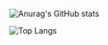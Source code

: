 ![Anurag's GitHub stats](https://github-readme-stats.vercel.app/api?username=extbh&layout=compact&title_color=FFF&text_color=FFF&icon_color=FFF&bg_color=161b22&hide_border=true)

![Top Langs](https://github-readme-stats.vercel.app/api/top-langs/?hide_border=true&username=extbh&layout=compact&title_color=FFF&text_color=FFF&icon_color=FFF&bg_color=161b22&hide_border=true)
